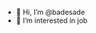 - 👋 Hi, I’m @badesade
- 👀 I’m interested in job


<!---
badesade/badesade is a ✨ special ✨ repository because its `README.md` (this file) appears on your GitHub profile.
You can click the Preview link to take a look at your changes.
--->
